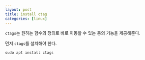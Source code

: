 ```yaml
---
layout: post
title: install ctag
categories: [linux]
---
```


`ctags`는 원하는 함수의 정의로 바로 이동할 수 있는 등의 기능을 제공해준다.

먼저 `ctags`를 설치해야 한다.

```
sudo apt install ctags
```


